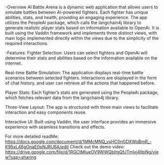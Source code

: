 -Overview
AI Battle Arena is a dynamic web application that allows users to simulate battles between AI-powered fighters. Each fighter has unique abilities, stats, and health, providing an engaging experience. The app utilizes the PeopleAi package, which calls the langchain4j library to generate realistic player stats based on information available to OpenAi. It is built using the Vaddin framework and implements three distinct views, with main logic implemented directly within the views due to the simplicity of the required interactions.

-Features:
  Fighter Selection: Users can select fighters and OpenAi will determine their stats and abilities based on the information available on the internet.
  
  Real-time Battle Simulation: The application displays real-time battle scenarios between selected fighters. Interactions are displayed in the form of chat history, and user can retrieve all the actions     that happened before.

  Player Stats: Each fighter’s stats are generated using the PeopleAi package, which fetches relevant data from the langchain4j library.

  Three-View Layout: The app is structured with three main views to facilitate interaction and easy components reuse.

  Interactive UI: Built using Vaddin, the user interface provides an immersive experience with seamless transitions and effects.

For more detailed readMe:
https://docs.google.com/document/d/1MMcMNQ_vsHC0nGDXWoBmR_-K95xL46gOnaE0pNJRU6A/edit
Check out the demo video:
https://drive.google.com/file/d/1RGCtMIueOV9WWQbItgQfJTmIxj4tlpNg/view?usp=sharing
